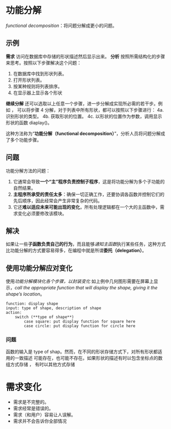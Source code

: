 # 功能分解
*functional decomposition*：将问题分解成更小的问题。

## 示例
**需求**
访问在数据库中存储的形状描述然后显示出来。
**分析**
按照所需结构化的步骤来思考。按照以下步骤解决这个问题：
1. 在数据库中找到形状列表。 
2. 打开形状列表。 
3. 按某种规则将列表排序。
4. 在显示器上显示各个形状

**继续分解**
还可以选取以上任意一个步骤，进一步分解成实现所必需的若干步。例如 ， 可以将步骤 4 分解，对于列表中所有形状，都可以按照以下步骤进行： 
4a. 识别形状的类型。 
4b. 获取形状的位置。 
4c. 以形状的位置作为参数，调用显示形状的函数 diaplay()。

这种方法称为“**功能分解（functional decomposition）**”，分析人员将问题分解成了多个功能步骤。

## 问题
功能分解方法的问题：
1. 它通常会导致**一个“主”程序负责控制子程序**，这是将功能分解为多个子功能的自然结果。
2. **主程序所承受的责任太多**：确保一切正确工作，还要协调各函数并控制它们的先后顺序，因此经常会产生非常复杂的代码。
3. 它还**难以适应未来可能出现的变化**，所有处理逻辑都在一个大的主函数中，需求变化必须要修改该模块。

## 解决
如果让一些**子函数负责自己的行为**，而且能够*通知主函数*执行某些任务，这种方式比功能分解的方式要容易得多，在编程中就是所谓**委托（delegation）**。


## 使用功能分解应对变化
使用*功能分解模块化各个步骤，以封装变化*
如上例中几何图形需要在屏幕上显示，*call the appropriate function that will display the shape, giving it the shape’s location*。
```plaintext
function: display shape 
input: type of shape, description of shape 
action: 
	switch (**type of shape**) 
		case square: put display function for square here 
		case circle: put display function for circle here
```

### 问题
函数的输入是 type of shap。然而，在不同的形状存储方式下，对所有形状都适用的一致描述 可能存在，也可能不存在。如果形状的描述有时以包含坐标点的数组方式存储 ， 有时以其他方式存储

# 需求变化
- 需求是不完整的。
- 需求经常是错误的。 
- 需求（和用户）容易让人误解。
- 需求并不会告诉你全部情况



